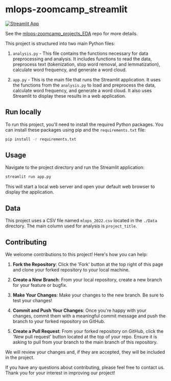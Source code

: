 # mlops-zoomcamp_streamlit

[![Streamlit App](https://static.streamlit.io/badges/streamlit_badge_black_white.svg)](https://issues.streamlitapp.com)

See the [mlops-zoomcamp_projects_EDA](https://github.com/dimzachar/mlops-zoomcamp_projects_EDA) repo for more details.

This project is structured into two main Python files:

1. `analysis.py` - This file contains the functions necessary for data preprocessing and analysis. It includes functions to read the data, preprocess text (tokenization, stop word removal, and lemmatization), calculate word frequency, and generate a word cloud.

2. `app.py` - This is the main file that runs the Streamlit application. It uses the functions from the `analysis.py` to load and preprocess the data, calculate word frequency, and generate a word cloud. It also uses Streamlit to display these results in a web application.

## Run locally

To run this project, you'll need to install the required Python packages. You can install these packages using pip and the `requirements.txt` file:

```bash
pip install -r requirements.txt
```

## Usage

Navigate to the project directory and run the Streamlit application:

```bash
streamlit run app.py
```

This will start a local web server and open your default web browser to display the application.

## Data

This project uses a CSV file named `mlops_2022.csv` located in the `./Data` directory. The main column used for analysis is `project_title`.


## Contributing

We welcome contributions to this project! Here's how you can help:

1. **Fork the Repository**: Click the 'Fork' button at the top right of this page and clone your forked repository to your local machine.

2. **Create a New Branch**: From your local repository, create a new branch for your feature or bugfix.

3. **Make Your Changes**: Make your changes to the new branch. Be sure to test your changes!

4. **Commit and Push Your Changes**: Once you're happy with your changes, commit them with a meaningful commit message and push the branch to your forked repository on GitHub.

5. **Create a Pull Request**: From your forked repository on GitHub, click the 'New pull request' button located at the top of your repo. Ensure it is asking to pull from your branch to the main branch of this repository.

We will review your changes and, if they are accepted, they will be included in the project.

If you have any questions about contributing, please feel free to contact us. Thank you for your interest in improving our project!
